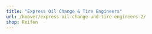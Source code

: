 ```yaml
---
title: "Express Oil Change & Tire Engineers"
url: /hoover/express-oil-change-und-tire-engineers-2/
shop: Reifen
---
```


